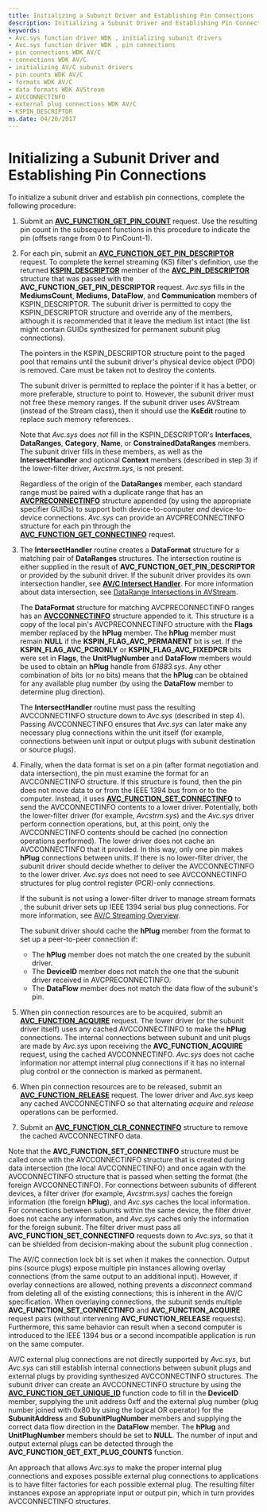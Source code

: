 ```yaml
---
title: Initializing a Subunit Driver and Establishing Pin Connections
description: Initializing a Subunit Driver and Establishing Pin Connections
keywords:
- Avc.sys function driver WDK , initializing subunit drivers
- Avc.sys function driver WDK , pin connections
- pin connections WDK AV/C
- connections WDK AV/C
- initializing AV/C subunit drivers
- pin counts WDK AV/C
- formats WDK AV/C
- data formats WDK AVStream
- AVCCONNECTINFO
- external plug connections WDK AV/C
- KSPIN_DESCRIPTOR
ms.date: 04/20/2017
---
```


# Initializing a Subunit Driver and Establishing Pin Connections


To initialize a subunit driver and establish pin connections, complete the following procedure:

1.  Submit an [**AVC\_FUNCTION\_GET\_PIN\_COUNT**](./avc-function-get-pin-count.md) request. Use the resulting pin count in the subsequent functions in this procedure to indicate the pin (offsets range from 0 to PinCount-1).

2.  For each pin, submit an [**AVC\_FUNCTION\_GET\_PIN\_DESCRIPTOR**](./avc-function-get-pin-descriptor.md) request. To complete the kernel streaming (KS) filter's definition, use the returned [**KSPIN\_DESCRIPTOR**](/windows-hardware/drivers/ddi/ks/ns-ks-kspin_descriptor) member of the [**AVC\_PIN\_DESCRIPTOR**](/windows-hardware/drivers/ddi/avc/ns-avc-_avc_pin_descriptor) structure that was passed with the **AVC\_FUNCTION\_GET\_PIN\_DESCRIPTOR** request. *Avc.sys* fills in the **MediumsCount**, **Mediums**, **DataFlow**, and **Communication** members of KSPIN\_DESCRIPTOR. The subunit driver is permitted to copy the KSPIN\_DESCRIPTOR structure and override any of the members, although it is recommended that it leave the medium list intact (the list might contain GUIDs synthesized for permanent subunit plug connections).

    The pointers in the KSPIN\_DESCRIPTOR structure point to the paged pool that remains until the subunit driver's physical device object (PDO) is removed. Care must be taken not to destroy the contents.

    The subunit driver is permitted to replace the pointer if it has a better, or more preferable, structure to point to. However, the subunit driver must not free these memory ranges. If the subunit driver uses AVStream (instead of the Stream class), then it should use the **KsEdit** routine to replace such memory references.

    Note that *Avc.sys* does *not* fill in the KSPIN\_DESCRIPTOR's **Interfaces**, **DataRanges**, **Category**, **Name**, or **ConstrainedDataRanges** members. The subunit driver fills in these members, as well as the **IntersectHandler** and optional **Context** members (described in step 3) if the lower-filter driver, *Avcstrm.sys*, is not present.

    Regardless of the origin of the **DataRanges** member, each standard range must be paired with a duplicate range that has an [**AVCPRECONNECTINFO**](/windows-hardware/drivers/ddi/avc/ns-avc-_avcpreconnectinfo) structure appended (by using the appropriate specifier GUIDs) to support both device-to-computer *and* device-to-device connections. *Avc.sys* can provide an AVCPRECONNECTINFO structure for each pin through the [**AVC\_FUNCTION\_GET\_CONNECTINFO**](./avc-function-get-connectinfo.md) request.

3.  The **IntersectHandler** routine creates a **DataFormat** structure for a matching pair of **DataRanges** structures. The intersection routine is either supplied in the result of **AVC\_FUNCTION\_GET\_PIN\_DESCRIPTOR** or provided by the subunit driver. If the subunit driver provides its own intersection handler, see [**AV/C Intersect Handler**](/windows-hardware/drivers/ddi/avc/nc-avc-pfnavcintersecthandler). For more information about data intersection, see [DataRange Intersections in AVStream](data-range-intersections-in-avstream.md).

    The **DataFormat** structure for matching AVCPRECONNECTINFO ranges has an [**AVCCONNECTINFO**](/windows-hardware/drivers/ddi/avc/ns-avc-_avcconnectinfo) structure appended to it. This structure is a copy of the local pin's AVCPRECONNECTINFO structure with the **Flags** member replaced by the **hPlug** member. The **hPlug** member must remain **NULL** if the **KSPIN\_FLAG\_AVC\_PERMANENT** bit is set. If the **KSPIN\_FLAG\_AVC\_PCRONLY** or **KSPIN\_FLAG\_AVC\_FIXEDPCR** bits were set in **Flags**, the **UnitPlugNumber** and **DataFlow** members would be used to obtain an **hPlug** handle from *61883.sys*. Any other combination of bits (or no bits) means that the **hPlug** can be obtained for any available plug number (by using the **DataFlow** member to determine plug direction).

    The **IntersectHandler** routine must pass the resulting AVCCONNECTINFO structure down to *Avc.sys* (described in step 4). Passing AVCCONNECTINFO ensures that *Avc.sys* can later make any necessary plug connections within the unit itself (for example, connections between unit input or output plugs with subunit destination or source plugs).

4.  Finally, when the data format is set on a pin (after format negotiation and data intersection), the pin must examine the format for an AVCCONNECTINFO structure. If this structure is found, then the pin does not move data to or from the IEEE 1394 bus from or to the computer. Instead, it uses [**AVC\_FUNCTION\_SET\_CONNECTINFO**](./avc-function-set-connectinfo.md) to send the AVCCONNECTINFO contents to a lower driver. Potentially, both the lower-filter driver (for example, *Avcstrm.sys*) and the *Avc.sys* driver perform connection operations, but, at this point, only the AVCCONNECTINFO contents should be cached (no connection operations performed). The lower driver does not cache an AVCCONNECTINFO that it provided. In this way, only one pin makes **hPlug** connections between units. If there is no lower-filter driver, the subunit driver should decide whether to deliver the AVCCONNECTINFO to the lower driver. *Avc.sys* does not need to see AVCCONNECTINFO structures for plug control register (PCR)-only connections.

    If the subunit is not using a lower-filter driver to manage stream formats , the subunit driver sets up IEEE 1394 serial bus plug connections. For more information, see [AV/C Streaming Overview](av-c-streaming-overview.md).

    The subunit driver should cache the **hPlug** member from the format to set up a peer-to-peer connection if:

    -   The **hPlug** member does not match the one created by the subunit driver.
    -   The **DeviceID** member does not match the one that the subunit driver received in AVCPRECONNECTINFO.
    -   The **DataFlow** member does not match the data flow of the subunit's pin.

5.  When pin connection resources are to be acquired, submit an [**AVC\_FUNCTION\_ACQUIRE**](./avc-function-acquire.md) request. The lower driver (or the subunit driver itself) uses any cached AVCCONNECTINFO to make the **hPlug** connections. The internal connections between subunit and unit plugs are made by *Avc.sys* upon receiving the **AVC\_FUNCTION\_ACQUIRE** request, using the cached AVCCONNECTINFO. *Avc.sys* does not cache information nor attempt internal plug connections if it has no internal plug control or the connection is marked as permanent.

6.  When pin connection resources are to be released, submit an [**AVC\_FUNCTION\_RELEASE**](./avc-function-release.md) request. The lower driver and *Avc.sys* keep any cached AVCCONNECTINFO so that alternating *acquire* and *release* operations can be performed.

7.  Submit an [**AVC\_FUNCTION\_CLR\_CONNECTINFO**](./avc-function-clr-connectinfo.md) structure to remove the cached AVCCONNECTINFO data.

Note that the **AVC\_FUNCTION\_SET\_CONNECTINFO** structure must be called once with the AVCCONNECTINFO structure that is created during data intersection (the local AVCCONNECTINFO) and once again with the AVCCONNECTINFO structure that is passed when setting the format (the foreign AVCCONNECTINFO). For connections between subunits of different devices, a filter driver (for example, *Avcstrm.sys)* caches the foreign information (the foreign **hPlug**), and *Avc.sys* caches the local information. For connections between subunits within the same device, the filter driver does not cache any information, and *Avc.sys* caches only the information for the foreign subunit. The filter driver must pass all **AVC\_FUNCTION\_SET\_CONNECTINFO** requests down to *Avc.sys*, so that it can be shielded from decision-making about the subunit plug connection .

The AV/C connection lock bit is set when it makes the connection. Output pins (source plugs) expose multiple pin instances allowing overlay connections (from the same output to an additional input). However, if overlay connections are allowed, nothing prevents a *disconnect* command from deleting all of the existing connections; this is inherent in the AV/C specification. When overlaying connections, the subunit sends multiple **AVC\_FUNCTION\_SET\_CONNECTINFO** and **AVC\_FUNCTION\_ACQUIRE** request pairs (without intervening **AVC\_FUNCTION\_RELEASE** requests). Furthermore, this same behavior can result when a second computer is introduced to the IEEE 1394 bus or a second incompatible application is run on the same computer.

AV/C external plug connections are not directly supported by *Avc.sys*, but *Avc.sys* can still establish internal connections between subunit plugs and external plugs by providing synthesized AVCCONNECTINFO structures. The subunit driver can create an AVCCONNECTINFO structure by using the [**AVC\_FUNCTION\_GET\_UNIQUE\_ID**](./avc-function-get-unique-id.md) function code to fill in the **DeviceID** member, supplying the unit address 0xff and the external plug number (plug number joined with 0x80 by using the logical OR operator) for the **SubunitAddress** and **SubunitPlugNumber** members and supplying the correct data flow direction in the **DataFlow** member. The **hPlug** and **UnitPlugNumber** members should be set to **NULL**. The number of input and output external plugs can be detected through the **AVC\_FUNCTION\_GET\_EXT\_PLUG\_COUNTS** function.

An approach that allows *Avc.sys* to make the proper internal plug connections and exposes possible external plug connections to applications is to have filter factories for each possible external plug. The resulting filter instances expose an appropriate input or output pin, which in turn provides AVCCONNECTINFO structures.

 

